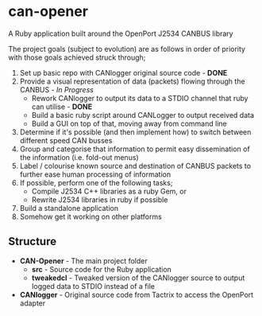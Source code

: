 # can-opener

A Ruby application built around the OpenPort J2534 CANBUS library

The project goals (subject to evolution) are as follows in order of priority with those goals achieved struck through;

1. Set up basic repo with CANlogger original source code - **DONE**
2. Provide a visual representation of data (packets) flowing through the CANBUS - *In Progress*
	* Rework CANlogger to output its data to a STDIO channel that ruby can utilise - **DONE**
	* Build a basic ruby script around CANLogger to output received data
	* Build a GUI on top of that, moving away from command line
3. Determine if it's possible (and then implement how) to switch between different speed CAN busses
4. Group and categorise that information to permit easy dissemination of the information (i.e. fold-out menus)
5. Label / colourise known source and destination of CANBUS packets to further ease human processing of information
6. If possible, perform one of the following tasks;
	* Compile J2534 C++ libraries as a ruby Gem, or
	* Rewrite J2534 libraries in ruby if possible
7. Build a standalone application
8. Somehow get it working on other platforms

## Structure

* **CAN-Opener** - The main project folder
	* **src** - Source code for the Ruby application
	* **tweakedcl** - Tweaked version of the CANlogger source to output logged data to STDIO instead of a file
* **CANlogger** - Original source code from Tactrix to access the OpenPort adapter


